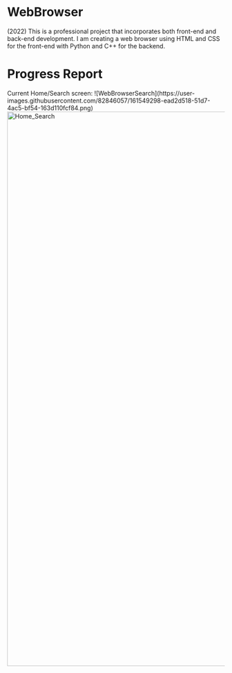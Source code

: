 # WebBrowser
(2022) This is a professional project that incorporates both front-end and back-end development. I am creating a web browser using HTML and CSS for the front-end with Python and C++ for the backend.


<h1> Progress Report </h1>
Current Home/Search screen:
![WebBrowserSearch](https://user-images.githubusercontent.com/82846057/161549298-ead2d518-51d7-4ac5-bf54-163d110fcf84.png)
<img width="1280" alt="Home_Search" src="https://user-images.githubusercontent.com/82846057/161549298-ead2d518-51d7-4ac5-bf54-163d110fcf84.png">
